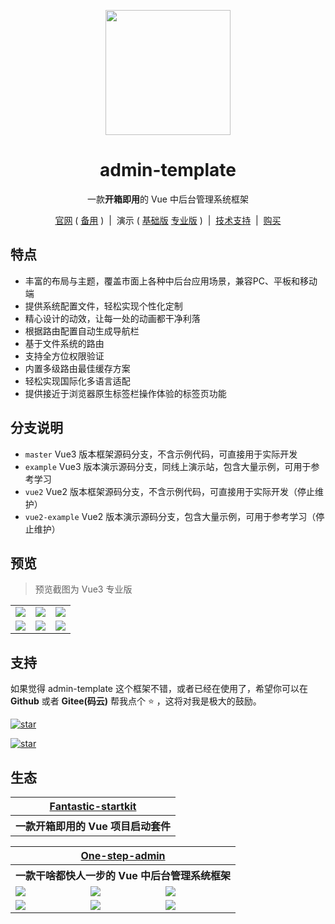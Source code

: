 <p align="center">
    <img src="https://hooray.gitee.io/admin-template/logo.png" width="200" height="200" />
</p>

<h1 align="center">admin-template</h1>

<p align="center">一款<b>开箱即用</b>的 Vue 中后台管理系统框架</p>

<p align="center">
    <a href="https://hooray.gitee.io/admin-template/" target="_blank">官网</a>
    ( <a href="https://hooray.github.io/admin-template" target="_blank">备用</a> )
    <span>&nbsp;|&nbsp;</span>
    演示
    ( <a href="https://hooray.gitee.io/admin-template/vue3/basic" target="_blank">基础版</a>
    <a href="https://hooray.gitee.io/admin-template/vue3/pro" target="_blank">专业版</a> )
    <span>&nbsp;|&nbsp;</span>
    <a href="https://hooray.gitee.io/admin-template/support.html" target="_blank">技术支持</a>
    <span>&nbsp;|&nbsp;</span>
    <a href="https://hooray.gitee.io/admin-template/buy.html" target="_blank">购买</a>
<p>

## 特点

- 丰富的布局与主题，覆盖市面上各种中后台应用场景，兼容PC、平板和移动端
- 提供系统配置文件，轻松实现个性化定制
- 精心设计的动效，让每一处的动画都干净利落
- 根据路由配置自动生成导航栏
- 基于文件系统的路由
- 支持全方位权限验证
- 内置多级路由最佳缓存方案
- 轻松实现国际化多语言适配
- 提供接近于浏览器原生标签栏操作体验的标签页功能

## 分支说明

- `master` Vue3 版本框架源码分支，不含示例代码，可直接用于实际开发
- `example` Vue3 版本演示源码分支，同线上演示站，包含大量示例，可用于参考学习
- `vue2` Vue2 版本框架源码分支，不含示例代码，可直接用于实际开发（停止维护）
- `vue2-example` Vue2 版本演示源码分支，包含大量示例，可用于参考学习（停止维护）

## 预览

> 预览截图为 Vue3 专业版

<table>
    <tr>
        <td><img src="https://hooray.gitee.io/admin-template/preview1.png" /></td>
        <td><img src="https://hooray.gitee.io/admin-template/preview2.png" /></td>
        <td><img src="https://hooray.gitee.io/admin-template/preview3.png" /></td>
    </tr>
    <tr>
        <td><img src="https://hooray.gitee.io/admin-template/preview4.png" /></td>
        <td><img src="https://hooray.gitee.io/admin-template/preview5.png" /></td>
        <td><img src="https://hooray.gitee.io/admin-template/preview6.png" /></td>
    </tr>
</table>

## 支持

如果觉得 admin-template 这个框架不错，或者已经在使用了，希望你可以在 **Github** 或者 **Gitee(码云)** 帮我点个 ⭐ ，这将对我是极大的鼓励。

[![star](https://img.shields.io/github/stars/hooray/admin-template?style=social)](https://github.com/hooray/admin-template/stargazers)

[![star](https://gitee.com/hooray/admin-template/badge/star.svg?theme=dark)](https://gitee.com/hooray/admin-template/stargazers)

## 生态

<table>
    <tr>
        <th colspan="3" align="center">
            <a href="https://hooray.gitee.io/fantastic-startkit/" target="_blank">Fantastic-startkit</a>
        </th>
    </tr>
    <tr>
        <th colspan="3" align="center">
            一款开箱即用的 Vue 项目启动套件
        </th>
    </tr>
</table>

<table>
    <tr>
        <th colspan="3" align="center">
            <a href="https://hooray.gitee.io/one-step-admin/" target="_blank">One-step-admin</a>
        </th>
    </tr>
    <tr>
        <th colspan="3" align="center">
            一款干啥都快人一步的 Vue 中后台管理系统框架
        </th>
    </tr>
    <tr>
        <td><img src="https://hooray.gitee.io/one-step-admin/preview1.png" /></td>
        <td><img src="https://hooray.gitee.io/one-step-admin/preview2.png" /></td>
        <td><img src="https://hooray.gitee.io/one-step-admin/preview3.png" /></td>
    </tr>
    <tr>
        <td><img src="https://hooray.gitee.io/one-step-admin/preview4.png" /></td>
        <td><img src="https://hooray.gitee.io/one-step-admin/preview5.png" /></td>
        <td><img src="https://hooray.gitee.io/one-step-admin/preview6.png" /></td>
    </tr>
</table>
